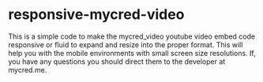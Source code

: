 # responsive-mycred-video
This is a simple code to make the mycred_video youtube video embed code responsive or fluid to expand and resize into the proper format. This will help you with the mobile environments with small screen size resolutions. If, you have any questions you should direct them to the developer at mycred.me.
